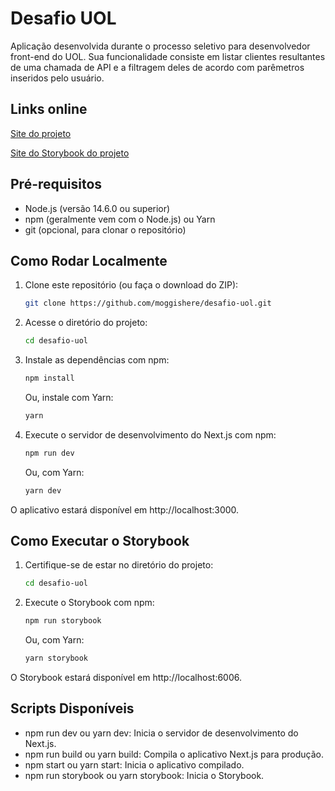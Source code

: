 # Desafio UOL

Aplicação desenvolvida durante o processo seletivo para desenvolvedor front-end do UOL. Sua funcionalidade consiste em listar clientes resultantes de uma chamada de API e a filtragem deles de acordo com parêmetros inseridos pelo usuário.

## Links online

[Site do projeto](https://desafio-uol.vercel.app/)

[Site do Storybook do projeto](https://moggishere.github.io/desafio-uol-storybook/)

## Pré-requisitos

- Node.js (versão 14.6.0 ou superior)
- npm (geralmente vem com o Node.js) ou Yarn
- git (opcional, para clonar o repositório)

## Como Rodar Localmente

1. Clone este repositório (ou faça o download do ZIP):

   ```bash
   git clone https://github.com/moggishere/desafio-uol.git
   ```

2. Acesse o diretório do projeto:

    ```bash
    cd desafio-uol
    ```

3. Instale as dependências com npm:

    ```bash
    npm install
    ```
    Ou, instale com Yarn:

    ```bash
    yarn
    ```

4. Execute o servidor de desenvolvimento do Next.js com npm:

    ```bash
    npm run dev
    ```

    Ou, com Yarn:

    ```bash
    yarn dev
    ```
O aplicativo estará disponível em http://localhost:3000.

## Como Executar o Storybook
1. Certifique-se de estar no diretório do projeto:

    ```bash
    cd desafio-uol
    ```

2. Execute o Storybook com npm:

    ```bash
    npm run storybook
    ```
    
    Ou, com Yarn:

    ```bash
    yarn storybook
    ``` 
O Storybook estará disponível em http://localhost:6006.

## Scripts Disponíveis
* npm run dev ou yarn dev: Inicia o servidor de desenvolvimento do Next.js.
* npm run build ou yarn build: Compila o aplicativo Next.js para produção.
* npm start ou yarn start: Inicia o aplicativo compilado.
* npm run storybook ou yarn storybook: Inicia o Storybook.